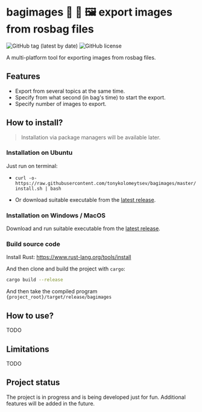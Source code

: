 #  bagimages 🤖 👜 🖼️ export images from rosbag files

![GitHub tag (latest by date)](https://img.shields.io/github/v/tag/tonykolomeytsev/bagimages?label=version) 
![GitHub license](https://img.shields.io/github/license/tonykolomeytsev/bagimages)

A multi-platform tool for exporting images from rosbag files.

## Features

- Export from several topics at the same time.
- Specify from what second (in bag's time) to start the export.
- Specify number of images to export.

## How to install?

> Installation via package managers will be available later.

### Installation on Ubuntu

Just run on terminal:

* `curl -o- https://raw.githubusercontent.com/tonykolomeytsev/bagimages/master/install.sh | bash`

* Or download suitable executable from the [latest release](https://github.com/tonykolomeytsev/bagimages/releases/latest).

### Installation on Windows / MacOS

Download and run suitable executable from the [latest release](https://github.com/tonykolomeytsev/bagimages/releases/latest).

### Build source code

Install Rust: https://www.rust-lang.org/tools/install

And then clone and build the project with `cargo`:

```bash
cargo build --release
```

And then take the compiled program `{project_root}/target/release/bagimages`

## How to use?

TODO

## Limitations

TODO

## Project status

The project is in progress and is being developed just for fun. Additional features will be added in the future.

